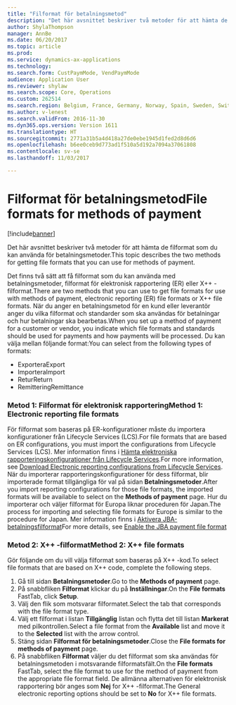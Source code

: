 ```yaml
---
title: "Filformat för betalningsmetod"
description: "Det här avsnittet beskriver två metoder för att hämta de filformat som du kan använda för betalningsmetoder."
author: ShylaThompson
manager: AnnBe
ms.date: 06/20/2017
ms.topic: article
ms.prod: 
ms.service: dynamics-ax-applications
ms.technology: 
ms.search.form: CustPaymMode, VendPaymMode
audience: Application User
ms.reviewer: shylaw
ms.search.scope: Core, Operations
ms.custom: 262514
ms.search.region: Belgium, France, Germany, Norway, Spain, Sweden, Switzerland
ms.author: v-lenest
ms.search.validFrom: 2016-11-30
ms.dyn365.ops.version: Version 1611
ms.translationtype: HT
ms.sourcegitcommit: 2771a31b5a4d418a27de0ebe1945d1fed2d8d6d6
ms.openlocfilehash: b6ee0ceb9d773ad1f510a5d192a7094a37061808
ms.contentlocale: sv-se
ms.lasthandoff: 11/03/2017

---
```


# <a name="file-formats-for-methods-of-payment"></a><span data-ttu-id="a1e49-103">Filformat för betalningsmetod</span><span class="sxs-lookup"><span data-stu-id="a1e49-103">File formats for methods of payment</span></span>

[!include[banner](../includes/banner.md)]


<span data-ttu-id="a1e49-104">Det här avsnittet beskriver två metoder för att hämta de filformat som du kan använda för betalningsmetoder.</span><span class="sxs-lookup"><span data-stu-id="a1e49-104">This topic describes the two methods for getting file formats that you can use for methods of payment.</span></span>

<span data-ttu-id="a1e49-105">Det finns två sätt att få filformat som du kan använda med betalningsmetoder, filformat för elektronisk rapportering (ER) eller X++ -filformat.</span><span class="sxs-lookup"><span data-stu-id="a1e49-105">There are two methods that you can use to get file formats for use with methods of payment, electronic reporting (ER) file formats or X++ file formats.</span></span> <span data-ttu-id="a1e49-106">När du anger en betalningsmetod för en kund eller leverantör anger du vilka filformat och standarder som ska användas för betalningar och hur betalningar ska bearbetas.</span><span class="sxs-lookup"><span data-stu-id="a1e49-106">When you set up a method of payment for a customer or vendor, you indicate which file formats and standards should be used for payments and how payments will be processed.</span></span> <span data-ttu-id="a1e49-107">Du kan välja mellan följande format:</span><span class="sxs-lookup"><span data-stu-id="a1e49-107">You can select from the following types of formats:</span></span>

-   <span data-ttu-id="a1e49-108">Exportera</span><span class="sxs-lookup"><span data-stu-id="a1e49-108">Export</span></span>
-   <span data-ttu-id="a1e49-109">Importera</span><span class="sxs-lookup"><span data-stu-id="a1e49-109">Import</span></span>
-   <span data-ttu-id="a1e49-110">Retur</span><span class="sxs-lookup"><span data-stu-id="a1e49-110">Return</span></span>
-   <span data-ttu-id="a1e49-111">Remittering</span><span class="sxs-lookup"><span data-stu-id="a1e49-111">Remittance</span></span>

### <a name="method-1-electronic-reporting-file-formats"></a><span data-ttu-id="a1e49-112">Metod 1: Filformat för elektronisk rapportering</span><span class="sxs-lookup"><span data-stu-id="a1e49-112">Method 1: Electronic reporting file formats</span></span>

<span data-ttu-id="a1e49-113">För filformat som baseras på ER-konfigurationer måste du importera konfigurationer från Lifecycle Services (LCS).</span><span class="sxs-lookup"><span data-stu-id="a1e49-113">For file formats that are based on ER configurations, you must import the configurations from Lifecycle Services (LCS).</span></span> <span data-ttu-id="a1e49-114">Mer information finns i [Hämta elektroniska rapporteringskonfigurationer från Lifecycle Services](../../dev-itpro/analytics/download-electronic-reporting-configuration-lcs.md).</span><span class="sxs-lookup"><span data-stu-id="a1e49-114">For more information, see [Download Electronic reporting configurations from Lifecycle Services](../../dev-itpro/analytics/download-electronic-reporting-configuration-lcs.md).</span></span> <span data-ttu-id="a1e49-115">När du importerar rapporteringskonfigurationer för dess filformat, blir importerade format tillgängliga för val på sidan **Betalningsmetoder**.</span><span class="sxs-lookup"><span data-stu-id="a1e49-115">After you import reporting configurations for those file formats, the imported formats will be available to select on the **Methods of payment** page.</span></span> <span data-ttu-id="a1e49-116">Hur du importerar och väljer filformat för Europa liknar proceduren för Japan.</span><span class="sxs-lookup"><span data-stu-id="a1e49-116">The process for importing and selecting file formats for Europe is similar to the procedure for Japan.</span></span> <span data-ttu-id="a1e49-117">Mer information finns i [Aktivera JBA-betalningsfilformat](tasks/jba-payment-file-format.md)</span><span class="sxs-lookup"><span data-stu-id="a1e49-117">For more details, see [Enable the JBA payment file format](tasks/jba-payment-file-format.md)</span></span>

### <a name="method-2-x-file-formats"></a><span data-ttu-id="a1e49-118">Metod 2: X++ -filformat</span><span class="sxs-lookup"><span data-stu-id="a1e49-118">Method 2: X++ file formats</span></span>

<span data-ttu-id="a1e49-119">Gör följande om du vill välja filformat som baseras på X++ -kod.</span><span class="sxs-lookup"><span data-stu-id="a1e49-119">To select file formats that are based on X++ code, complete the following steps.</span></span>

1.  <span data-ttu-id="a1e49-120">Gå till sidan **Betalningsmetoder**.</span><span class="sxs-lookup"><span data-stu-id="a1e49-120">Go to the **Methods of payment** page.</span></span>
2.  <span data-ttu-id="a1e49-121">På snabbfliken **Filformat** klickar du på **Inställningar**.</span><span class="sxs-lookup"><span data-stu-id="a1e49-121">On the **File formats** FastTab, click **Setup**.</span></span>
3.  <span data-ttu-id="a1e49-122">Välj den flik som motsvarar filformatet.</span><span class="sxs-lookup"><span data-stu-id="a1e49-122">Select the tab that corresponds with the file format type.</span></span>
4.  <span data-ttu-id="a1e49-123">Välj ett filformat i listan **Tillgänglig** listan och flytta det till listan **Markerat** med pilkontrollen.</span><span class="sxs-lookup"><span data-stu-id="a1e49-123">Select a file format from the **Available** list and move it to the **Selected** list with the arrow control.</span></span>
5.  <span data-ttu-id="a1e49-124">Stäng sidan **Filformat för betalningsmetoder**.</span><span class="sxs-lookup"><span data-stu-id="a1e49-124">Close the **File formats for methods of payment** page.</span></span>
6.  <span data-ttu-id="a1e49-125">På snabbfliken **Filformat** väljer du det filformat som ska användas för betalningsmetoden i motsvarande filformatsfält.</span><span class="sxs-lookup"><span data-stu-id="a1e49-125">On the **File formats** FastTab, select the file format to use for the method of payment from the appropriate file format field.</span></span> <span data-ttu-id="a1e49-126">De allmänna alternativen för elektronisk rapportering bör anges som **Nej** for X++ -filformat.</span><span class="sxs-lookup"><span data-stu-id="a1e49-126">The General electronic reporting options should be set to **No** for X++ file formats.</span></span>





